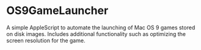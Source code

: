 # OS9GameLauncher
A simple AppleScript to automate the launching of Mac OS 9 games stored on disk images. Includes additional functionality such as optimizing the screen resolution for the game.
